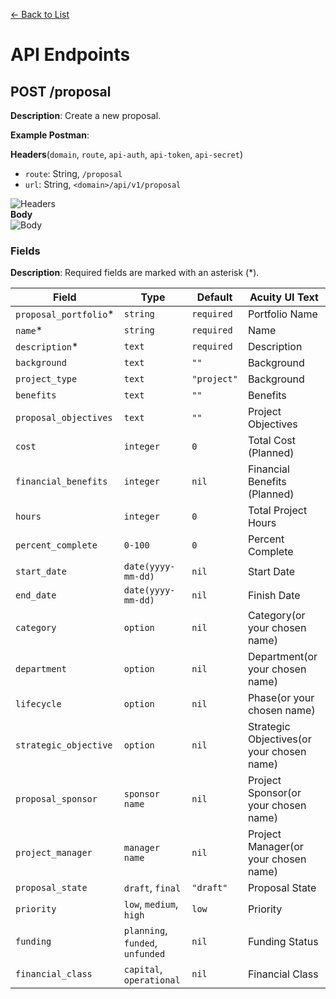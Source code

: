 [<- Back to List](https://github.com/AcuityPPM/APIs/blob/main/endpoints/record.md)

# API Endpoints

## POST /proposal

**Description**: Create a new proposal.

**Example Postman**:

**Headers**(`domain`, `route`, `api-auth`, `api-token`, `api-secret`)

- `route`: String, `/proposal`
- `url`: String, `<domain>/api/v1/proposal`

![Headers](https://github.com/AcuityPPM/APIs/blob/main/img/post_headers.webp)
<br>
**Body**
<br>
![Body](https://github.com/AcuityPPM/APIs/blob/main/img/post_body.webp)

### Fields

**Description**: Required fields are marked with an asterisk (\*).

| Field                  | Type                             | Default     | Acuity UI Text                            |
|------------------------|----------------------------------|-------------|-------------------------------------------|
| `proposal_portfolio`\* | `string`                         | `required`  | Portfolio Name                            |
| `name`\*               | `string`                         | `required`  | Name                                      |
| `description`\*        | `text`                           | `required`  | Description                               |
| `background`           | `text`                           | `""`        | Background                                |
| `project_type`         | `text`                           | `"project"` | Background                                |
| `benefits`             | `text`                           | `""`        | Benefits                                  |
| `proposal_objectives`  | `text`                           | `""`        | Project Objectives                        |
| `cost`                 | `integer`                        | `0`         | Total Cost (Planned)                      |
| `financial_benefits`   | `integer`                        | `nil`       | Financial Benefits (Planned)              |
| `hours`                | `integer`                        | `0`         | Total Project Hours                       |
| `percent_complete`     | `0-100`                          | `0`         | Percent Complete                          |
| `start_date`           | `date(yyyy-mm-dd)`               | `nil`       | Start Date                                |
| `end_date`             | `date(yyyy-mm-dd)`               | `nil`       | Finish Date                               |
| `category`             | `option`                         | `nil`       | Category(or your chosen name)             |
| `department`           | `option`                         | `nil`       | Department(or your chosen name)           |
| `lifecycle`            | `option`                         | `nil`       | Phase(or your chosen name)                |
| `strategic_objective`  | `option`                         | `nil`       | Strategic Objectives(or your chosen name) |
| `proposal_sponsor`     | `sponsor name`                   | `nil`       | Project Sponsor(or your chosen name)      |
| `project_manager`      | `manager name`                   | `nil`       | Project Manager(or your chosen name)      |
| `proposal_state`       | `draft`, `final`                 | `"draft"`   | Proposal State                            |
| `priority`             | `low`, `medium`, `high`          | `low`       | Priority                                  |
| `funding`              | `planning`, `funded`, `unfunded` | `nil`       | Funding Status                            |
| `financial_class`      | `capital`, `operational`         | `nil`       | Financial Class                           |
